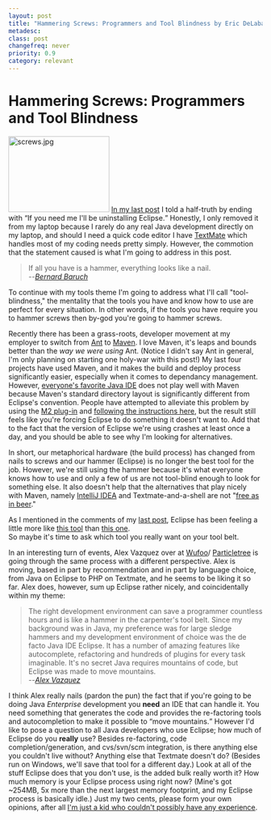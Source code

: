 ```yaml
---
layout: post
title: "Hammering Screws: Programmers and Tool Blindness by Eric DeLabar"
metadesc: 
class: post
changefreq: never
priority: 0.9
category: relevant
---
```

# Hammering Screws: Programmers and Tool Blindness

[<img src="/archives/content/images/screws.jpg" alt="screws.jpg" border="0" width="200" height="150" style="margin-top: 0;">](http://www.flickr.com/photos/didmyself/2368738599/)
[In my last post](/2008/06/coding-your-fingers-off.html) I told a half-truth by ending with 
<q>If you need me I'll be uninstalling Eclipse.</q>  Honestly, I only removed it from my laptop because 
I rarely do any real Java development directly on my laptop, and should I need a quick code editor I have 
[TextMate](http://macromates.com/) which handles most of my coding needs pretty simply. 
However, the commotion that the statement caused is what I'm going to address in this post. 

> If all you have is a hammer, everything looks like a nail.  
> --*[Bernard Baruch](http://en.wikipedia.org/wiki/Bernard_Baruch)*

To continue with my tools theme I'm going to address what I'll call "tool-blindness," the mentality that 
the tools you have and know how to use are perfect for every situation.  In other words, if the tools you 
have require you to hammer screws then by-god you're going to hammer screws.

Recently there has been a grass-roots, developer movement at my employer to switch from 
[Ant](http://ant.apache.org/) to 
[Maven](http://maven.apache.org/).  I love Maven, 
it's leaps and bounds better than the *way we were using* Ant.  (Notice I didn't say Ant in general, 
I'm only planning on starting one holy-war with this post!)  My last four projects have used Maven, and it 
makes the build and deploy process significantly easier, especially when it comes to dependancy management. 
However, [everyone's favorite Java IDE](http://www.eclipse.org/) does 
not play well with Maven because Maven's standard directory layout is significantly different from Eclipse's 
convention.  People have attempted to alleviate this problem by using the [M2 plug-in](http://m2eclipse.codehaus.org/) 
and [following the instructions here](http://www.devx.com/Java/Article/36785), but the result 
still feels like you're forcing Eclipse to do something it doesn't want to.  Add that to the fact that 
the version of Eclipse we're using crashes at least once a day, and you should be able to see why I'm 
looking for alternatives.

In short, our metaphorical hardware (the build process) has changed from nails to screws and our hammer 
(Eclipse) is no longer the best tool for the job.  However, we're still using the hammer because it's what 
everyone knows how to use and only a few of us are not tool-blind enough to look for something else.  It 
also doesn't help that the alternatives that play nicely with Maven, namely [IntelliJ IDEA](http://www.jetbrains.com/idea/) 
and Textmate-and-a-shell are not "[free as in beer](http://c2.com/cgi/wiki?FreeAsInBeer)."

As I mentioned in the comments of my [last post](/2008/06/coding-your-fingers-off.html), Eclipse 
has been feeling a little more like [this tool](http://forums.mtbr.com/showthread.php?t=338564) 
than [this one](http://www.wengerna.com/browse/product.jsp?prod_id=20&amp;cat_id=1&amp;cat_name=Knives&amp;sub_cat_id=18).  
So maybe it's time to ask which tool you really want on your tool belt.

In an interesting turn of events, Alex Vazquez over at [Wufoo](http://wufoo.com/)/
[Particletree](http://particletree.com/) is going through the same process with a different perspective. 
Alex is moving, based in part by recommendation and in part by language choice, from Java on Eclipse to PHP 
on Textmate, and he seems to be liking it so far.  Alex does, however, sum up Eclipse rather nicely, and 
coincidentally within my theme:

> The right development environment can save a programmer countless hours and is like a hammer 
> in the carpenter's tool belt. Since my background was in Java, my preference was for large sledge hammers 
> and my development environment of choice was the de facto Java IDE Eclipse. It 
> has a number of amazing features like autocomplete, refactoring and hundreds of plugins for every task 
> imaginable. It's no secret Java requires mountains of code, but Eclipse was made to move mountains.  
> --*[Alex Vazquez](http://particletree.com/features/eclipse-to-textmate-an-ideological-change/)*

I think Alex really nails (pardon the pun) the fact that if you're going to be doing Java *Enterprise* 
development you **need** an IDE that can handle it.  You need something 
that generates the code and provides the re-factoring tools and autocompletion to make it possible to 
<q>move mountains.</q>  However I'd like to pose a question to all Java developers who use Eclipse; how much of 
Eclipse do you **really** use?  Besides re-factoring, code completion/generation, and cvs/svn/scm 
integration, is there anything else you couldn't live without?  Anything else that Textmate doesn't do? 
(Besides run on Windows, we'll save that tool for a different day.)  Look at all of the stuff Eclipse does that 
you don't use, is the added bulk really worth it?  How much memory is your Eclipse process using right now? 
(Mine's got ~254MB, 5x more than the next largest memory footprint, and my Eclipse 
process is basically idle.)  Just my two cents, please form your own opinions, after all 
[I'm just a kid who couldn't possibly have any experience](/2008/06/coding-your-fingers-off.html#comment-1280).
